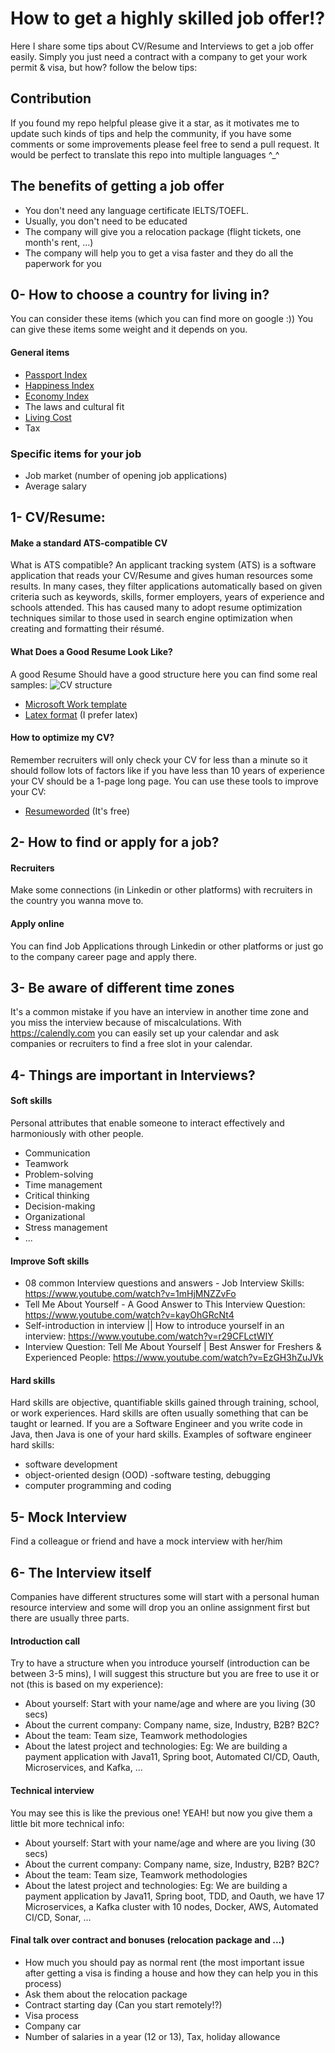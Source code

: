 # How to get a highly skilled job offer!?
Here I share some tips about CV/Resume and Interviews to get a job offer easily. Simply you just need a contract with a company to get your work permit & visa, but how? follow the below tips: 

## Contribution
If you found my repo helpful please give it a star, as it motivates me to update such kinds of tips and help the community, if you have some comments or some improvements please feel free to send a pull request. It would be perfect to translate this repo into multiple languages ^_^

## The benefits of getting a job offer
- You don't need any language certificate IELTS/TOEFL.
- Usually, you don't need to be educated
- The company will give you a relocation package (flight tickets, one month's rent, ...)
- The company will help you to get a visa faster and they do all the paperwork for you

## 0- How to choose a country for living in?
You can consider these items (which you can find more on google :)) You can give these items some weight and it depends on you.
#### General items
- [Passport Index](https://www.passportindex.org/byRank.php)
- [Happiness Index](https://worldpopulationreview.com/country-rankings/happiest-countries-in-the-world)
- [Economy Index](https://www.heritage.org/index/ranking)
- The laws and cultural fit
- [Living Cost](https://www.numbeo.com)
- Tax
### Specific items for your job
- Job market  (number of opening job applications)
- Average salary
## 1- CV/Resume:
#### Make a standard ATS-compatible CV
What is ATS compatible? An applicant tracking system (ATS) is a software application that reads your CV/Resume and gives human resources some results. In many cases, they filter applications automatically based on given criteria such as keywords, skills, former employers, years of experience and schools attended. This has caused many to adopt resume optimization techniques similar to those used in search engine optimization when creating and formatting their résumé.

#### What Does a Good Resume Look Like?
A good Resume Should have a good structure here you can find some real samples:
![CV structure](resume_careercup_markedup.gif)
- [Microsoft Work template](https://www.careercup.com/resume)
- [Latex format](https://github.com/posquit0/Awesome-CV) (I prefer latex)

#### How to optimize my CV?
Remember recruiters will only check your CV for less than a minute so it should follow lots of factors like if you have less than 10 years of experience your CV should be a 1-page long page. You can use these tools to improve your CV:
- [Resumeworded](https://resumeworded.com) (It's free)

## 2- How to find or apply for a job?
#### Recruiters
Make some connections (in Linkedin or other platforms) with recruiters in the country you wanna move to.
#### Apply online
You can find Job Applications through Linkedin or other platforms or just go to the company career page and apply there.

## 3- Be aware of different time zones
It's a common mistake if you have an interview in another time zone and you miss the interview because of miscalculations. With https://calendly.com you can easily set up your calendar and ask companies or recruiters to find a free slot in your calendar.

## 4- Things are important in Interviews?
#### Soft skills
Personal attributes that enable someone to interact effectively and harmoniously with other people.
- Communication
- Teamwork
- Problem-solving
- Time management
- Critical thinking
- Decision-making
- Organizational
- Stress management
- ...

#### Improve Soft skills
-  08 common Interview questions and answers - Job Interview Skills: https://www.youtube.com/watch?v=1mHjMNZZvFo
-  Tell Me About Yourself - A Good Answer to This Interview Question: https://www.youtube.com/watch?v=kayOhGRcNt4
- Self-introduction in interview || How to introduce yourself in an interview: https://www.youtube.com/watch?v=r29CFLctWIY
-  Interview Question: Tell Me About Yourself | Best Answer for Freshers & Experienced People: https://www.youtube.com/watch?v=EzGH3hZuJVk
#### Hard skills
Hard skills are objective, quantifiable skills gained through training, school, or work experiences. Hard skills are often usually something that can be taught or learned. If you are a Software Engineer and you write code in Java, then Java is one of your hard skills. Examples of software engineer hard skills:
- software development
- object-oriented design (OOD)
-software testing, debugging
- computer programming and coding

## 5- Mock Interview
Find a colleague or friend and have a mock interview with her/him
## 6- The Interview itself
Companies have different structures some will start with a personal human resource interview and some will drop you an online assignment first but there are usually three parts.
#### Introduction call
Try to have a structure when you introduce yourself (introduction can be between 3-5 mins), I will suggest this structure but you are free to use it or not (this is based on my experience):
- About yourself: Start with your name/age and where are you living (30 secs)
- About the current company: Company name, size, Industry, B2B? B2C?
- About the team: Team size, Teamwork methodologies
- About the latest project and technologies: Eg: We are building a payment application with Java11, Spring boot, Automated CI/CD, Oauth, Microservices, and Kafka, ...
#### Technical interview
You may see this is like the previous one! YEAH! but now you give them a little bit more technical info:
- About yourself: Start with your name/age and where are you living (30 secs)
- About the current company: Company name, size, Industry, B2B? B2C?
- About the team: Team size, Teamwork methodologies
- About the latest project and technologies: Eg: We are building a payment application by Java11, Spring boot, TDD, and Oauth, we have 17 Microservices, a Kafka cluster with 10 nodes, Docker, AWS, Automated CI/CD, Sonar, ...
#### Final talk over contract and bonuses (relocation package and ...)
- How much you should pay as normal rent (the most important issue after getting a visa is finding a house and how they can help you in this process)
- Ask them about the relocation package
- Contract starting day (Can you start remotely!?)
- Visa process
- Company car
- Number of salaries in a year (12 or 13), Tax, holiday allowance
